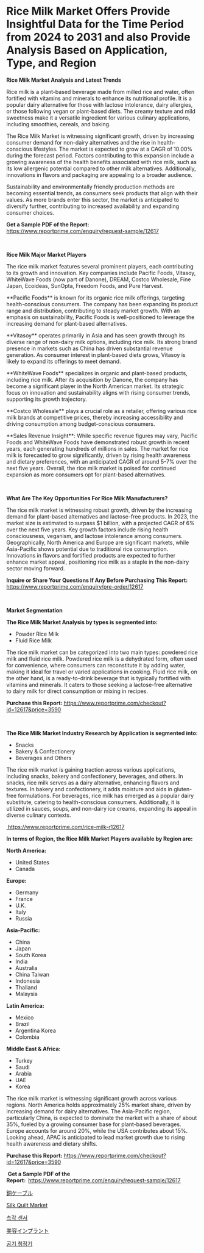 <p><h1>Rice Milk Market Offers Provide Insightful Data for the Time Period from 2024 to 2031 and also Provide Analysis Based on Application, Type, and Region</h1></p><p><strong>Rice Milk Market Analysis and Latest Trends</strong></p>
<p><p>Rice milk is a plant-based beverage made from milled rice and water, often fortified with vitamins and minerals to enhance its nutritional profile. It is a popular dairy alternative for those with lactose intolerance, dairy allergies, or those following vegan or plant-based diets. The creamy texture and mild sweetness make it a versatile ingredient for various culinary applications, including smoothies, cereals, and baking.</p><p>The Rice Milk Market is witnessing significant growth, driven by increasing consumer demand for non-dairy alternatives and the rise in health-conscious lifestyles. The market is expected to grow at a CAGR of 10.00% during the forecast period. Factors contributing to this expansion include a growing awareness of the health benefits associated with rice milk, such as its low allergenic potential compared to other milk alternatives. Additionally, innovations in flavors and packaging are appealing to a broader audience. </p><p>Sustainability and environmentally friendly production methods are becoming essential trends, as consumers seek products that align with their values. As more brands enter this sector, the market is anticipated to diversify further, contributing to increased availability and expanding consumer choices.</p></p>
<p><strong>Get a Sample PDF of the Report:&nbsp;</strong> <a href="https://www.reportprime.com/enquiry/request-sample/12617">https://www.reportprime.com/enquiry/request-sample/12617</a></p>
<p>&nbsp;</p>
<p><strong>Rice Milk Major Market Players</strong></p>
<p><p>The rice milk market features several prominent players, each contributing to its growth and innovation. Key companies include Pacific Foods, Vitasoy, WhiteWave Foods (now part of Danone), DREAM, Costco Wholesale, Fine Japan, Ecoideas, SunOpta, Freedom Foods, and Pure Harvest.</p><p>**Pacific Foods** is known for its organic rice milk offerings, targeting health-conscious consumers. The company has been expanding its product range and distribution, contributing to steady market growth. With an emphasis on sustainability, Pacific Foods is well-positioned to leverage the increasing demand for plant-based alternatives.</p><p>**Vitasoy** operates primarily in Asia and has seen growth through its diverse range of non-dairy milk options, including rice milk. Its strong brand presence in markets such as China has driven substantial revenue generation. As consumer interest in plant-based diets grows, Vitasoy is likely to expand its offerings to meet demand.</p><p>**WhiteWave Foods** specializes in organic and plant-based products, including rice milk. After its acquisition by Danone, the company has become a significant player in the North American market. Its strategic focus on innovation and sustainability aligns with rising consumer trends, supporting its growth trajectory.</p><p>**Costco Wholesale** plays a crucial role as a retailer, offering various rice milk brands at competitive prices, thereby increasing accessibility and driving consumption among budget-conscious consumers.</p><p>**Sales Revenue Insight**: While specific revenue figures may vary, Pacific Foods and WhiteWave Foods have demonstrated robust growth in recent years, each generating hundreds of millions in sales. The market for rice milk is forecasted to grow significantly, driven by rising health awareness and dietary preferences, with an anticipated CAGR of around 5-7% over the next five years. Overall, the rice milk market is poised for continued expansion as more consumers opt for plant-based alternatives.</p></p>
<p>&nbsp;</p>
<p><strong>What Are The Key Opportunities For Rice Milk Manufacturers?</strong></p>
<p><p>The rice milk market is witnessing robust growth, driven by the increasing demand for plant-based alternatives and lactose-free products. In 2023, the market size is estimated to surpass $1 billion, with a projected CAGR of 6% over the next five years. Key growth factors include rising health consciousness, veganism, and lactose intolerance among consumers. Geographically, North America and Europe are significant markets, while Asia-Pacific shows potential due to traditional rice consumption. Innovations in flavors and fortified products are expected to further enhance market appeal, positioning rice milk as a staple in the non-dairy sector moving forward.</p></p>
<p><strong>Inquire or Share Your Questions If Any Before Purchasing This Report:</strong> <a href="https://www.reportprime.com/enquiry/pre-order/12617">https://www.reportprime.com/enquiry/pre-order/12617</a></p>
<p>&nbsp;</p>
<p><strong>Market Segmentation</strong></p>
<p><strong>The Rice Milk Market Analysis by types is segmented into:</strong></p>
<p><ul><li>Powder Rice Milk</li><li>Fluid Rice Milk</li></ul></p>
<p><p>The rice milk market can be categorized into two main types: powdered rice milk and fluid rice milk. Powdered rice milk is a dehydrated form, often used for convenience, where consumers can reconstitute it by adding water, making it ideal for travel or varied applications in cooking. Fluid rice milk, on the other hand, is a ready-to-drink beverage that is typically fortified with vitamins and minerals. It caters to those seeking a lactose-free alternative to dairy milk for direct consumption or mixing in recipes.</p></p>
<p><strong>Purchase this Report:&nbsp;</strong><a href="https://www.reportprime.com/checkout?id=12617&price=3590">https://www.reportprime.com/checkout?id=12617&price=3590</a></p>
<p>&nbsp;</p>
<p><strong>The Rice Milk Market Industry Research by Application is segmented into:</strong></p>
<p><ul><li>Snacks</li><li>Bakery & Confectionery</li><li>Beverages and Others</li></ul></p>
<p><p>The rice milk market is gaining traction across various applications, including snacks, bakery and confectionery, beverages, and others. In snacks, rice milk serves as a dairy alternative, enhancing flavors and textures. In bakery and confectionery, it adds moisture and aids in gluten-free formulations. For beverages, rice milk has emerged as a popular dairy substitute, catering to health-conscious consumers. Additionally, it is utilized in sauces, soups, and non-dairy ice creams, expanding its appeal in diverse culinary contexts.</p></p>
<p><a href="https://www.reportprime.com/rice-milk-r12617">&nbsp;https://www.reportprime.com/rice-milk-r12617</a></p>
<p><strong>In terms of Region, the Rice Milk Market Players available by Region are:</strong></p>
<p>
    <p> <strong> North America: </strong>
        <ul>
            <li>United States</li>
            <li>Canada</li>
        </ul>
        </p> 
    <p> <strong> Europe: </strong>
        <ul>
            <li>Germany</li>
            <li>France</li>
            <li>U.K.</li>
            <li>Italy</li>
            <li>Russia</li>
        </ul>
        </p> 
    <p> <strong> Asia-Pacific: </strong>
        <ul>
            <li>China</li>
            <li>Japan</li>
            <li>South Korea</li>
            <li>India</li>
            <li>Australia</li>
            <li>China Taiwan</li>
            <li>Indonesia</li>
            <li>Thailand</li>
            <li>Malaysia</li>
        </ul>
        </p> 
    <p> <strong> Latin America: </strong>
        <ul>
            <li>Mexico</li>
            <li>Brazil</li>
            <li>Argentina Korea</li>
            <li>Colombia</li>
        </ul>
        </p> 
    <p> <strong> Middle East & Africa: </strong>
        <ul>
            <li>Turkey</li>
            <li>Saudi</li>
            <li>Arabia</li>
            <li>UAE</li>
            <li>Korea</li>
        </ul>
    </p>
    </p>
<p><p>The rice milk market is witnessing significant growth across various regions. North America holds approximately 25% market share, driven by increasing demand for dairy alternatives. The Asia-Pacific region, particularly China, is expected to dominate the market with a share of about 35%, fueled by a growing consumer base for plant-based beverages. Europe accounts for around 20%, while the USA contributes about 15%. Looking ahead, APAC is anticipated to lead market growth due to rising health awareness and dietary shifts.</p></p>
<p><strong>Purchase this Report: </strong><a href="https://www.reportprime.com/checkout?id=12617&price=3590">https://www.reportprime.com/checkout?id=12617&price=3590</a></p>
<p>&nbsp;<strong>Get a Sample PDF of the Report:&nbsp;&nbsp;</strong><a href="https://www.reportprime.com/enquiry/request-sample/12617">https://www.reportprime.com/enquiry/request-sample/12617</a></p>
<p><strong></strong></p>
<p><p><a href="https://medium.com/@qarpaiop35/%E9%8A%85%E3%82%B1%E3%83%BC%E3%83%96%E3%83%AB%E5%B8%82%E5%A0%B4-%E3%82%B0%E3%83%AD%E3%83%BC%E3%83%90%E3%83%AB%E5%B8%82%E5%A0%B4%E3%81%AE%E3%82%A4%E3%83%B3%E3%82%B5%E3%82%A4%E3%83%88%E3%81%A8%E8%B2%A9%E5%A3%B2%E3%83%88%E3%83%AC%E3%83%B3%E3%83%892024%E5%B9%B4%E3%81%8B%E3%82%892031%E5%B9%B4%E3%81%BE%E3%81%A7-423a854fb752">銅ケーブル</a></p><p><a href="https://medium.com/@karinaokon97/silk-quilt-market-forecasts-market-trends-and-impact-analysis-2024-2031-332ef09f0f77">Silk Quilt Market</a></p><p><a href="https://medium.com/@eunicevaughan35/%EC%B4%89%EA%B0%81-%EC%84%BC%EC%84%9C%EC%97%90-%EB%8C%80%ED%95%9C-%EA%B8%80%EB%A1%9C%EB%B2%8C-%EA%B4%80%EC%A0%90-%EC%8B%9C%EC%9E%A5-%EB%8F%99%ED%96%A5-%EB%8F%84%EC%A0%84-%EA%B3%BC%EC%A0%9C-%EB%B0%8F-%EC%98%88%EC%B8%A1-2024-2031-45484b723b3b">촉각 센서</a></p><p><a href="https://medium.com/@qarpaiop35/%E5%8C%96%E7%B2%A7%E5%93%81%E3%82%A4%E3%83%B3%E3%83%97%E3%83%A9%E3%83%B3%E3%83%88%E5%B8%82%E5%A0%B4%E3%81%AE%E8%A6%8F%E6%A8%A1%E3%81%A8%E3%82%B7%E3%82%A7%E3%82%A2%E5%88%86%E6%9E%90-%E6%88%90%E9%95%B7%E3%83%88%E3%83%AC%E3%83%B3%E3%83%89%E3%81%A8%E4%BA%88%E6%B8%AC-2024-2031-d31ab40e4b62">美容インプラント</a></p><p><a href="https://medium.com/@eunicevaughan35/%EA%B3%B5%EA%B8%B0-%EC%B2%AD%EC%A0%95%EA%B8%B0-%EC%8B%9C%EC%9E%A5-%EA%B7%9C%EB%AA%A8-%EB%B0%8F-%EC%A0%90%EC%9C%A0%EC%9C%A8-%EB%B6%84%EC%84%9D-%EC%84%B1%EC%9E%A5-%EC%B6%94%EC%84%B8-%EB%B0%8F-%EC%98%88%EC%B8%A1-2024-2031-89e5a0f28116">공기 청정기</a></p></p>